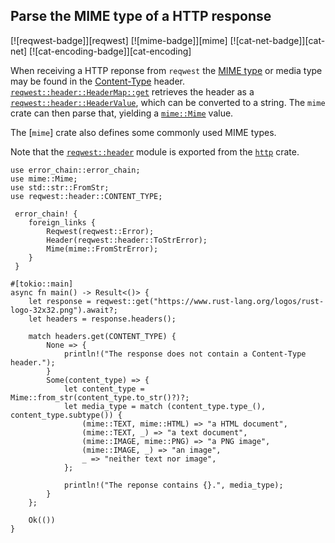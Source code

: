 ## Parse the MIME type of a HTTP response

[![reqwest-badge]][reqwest] [![mime-badge]][mime] [![cat-net-badge]][cat-net] [![cat-encoding-badge]][cat-encoding]

When receiving a HTTP reponse from `reqwest` the [MIME type] or media type may be
found in the [Content-Type] header. [`reqwest::header::HeaderMap::get`] retrieves
the header as a [`reqwest::header::HeaderValue`], which can be converted to a
string. The `mime` crate can then parse that, yielding a [`mime::Mime`] value.

The [`mime`] crate also defines some commonly used MIME types.

Note that the [`reqwest::header`] module is exported from the [`http`] crate.

```rust,edition2018,no_run
use error_chain::error_chain;
use mime::Mime;
use std::str::FromStr;
use reqwest::header::CONTENT_TYPE;

 error_chain! {
    foreign_links {
        Reqwest(reqwest::Error);
        Header(reqwest::header::ToStrError);
        Mime(mime::FromStrError);
    }
 }

#[tokio::main]
async fn main() -> Result<()> {
    let response = reqwest::get("https://www.rust-lang.org/logos/rust-logo-32x32.png").await?;
    let headers = response.headers();

    match headers.get(CONTENT_TYPE) {
        None => {
            println!("The response does not contain a Content-Type header.");
        }
        Some(content_type) => {
            let content_type = Mime::from_str(content_type.to_str()?)?;
            let media_type = match (content_type.type_(), content_type.subtype()) {
                (mime::TEXT, mime::HTML) => "a HTML document",
                (mime::TEXT, _) => "a text document",
                (mime::IMAGE, mime::PNG) => "a PNG image",
                (mime::IMAGE, _) => "an image",
                _ => "neither text nor image",
            };

            println!("The reponse contains {}.", media_type);
        }
    };

    Ok(())
}
```

[`http`]: https://docs.rs/http/*/http/
[`mime::Mime`]: https://docs.rs/mime/*/mime/struct.Mime.html
[`reqwest::header::HeaderMap::get`]: https://docs.rs/reqwest/*/reqwest/header/struct.HeaderMap.html#method.get
[`reqwest::header::HeaderValue`]: https://docs.rs/reqwest/*/reqwest/header/struct.HeaderValue.html
[`reqwest::header`]: https://docs.rs/reqwest/*/reqwest/header/index.html

[Content-Type]: https://developer.mozilla.org/docs/Web/HTTP/Headers/Content-Type
[MIME type]: https://developer.mozilla.org/docs/Web/HTTP/Basics_of_HTTP/MIME_types
